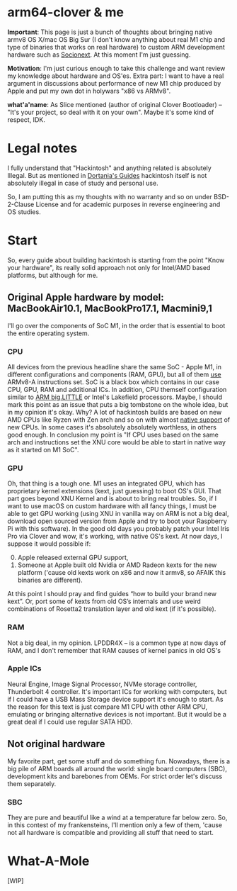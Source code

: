# arm64-clover & me
__Important__: This page is just a bunch of thoughts about bringing native armv8 OS X/mac OS Big Sur (I don't know anything about real M1 chip and type of binaries that works on real hardware) to custom ARM development hardware such as [Socionext](https://www.96boards.org/product/developerbox/). At this moment I'm just guessing.

__Motivation__: I'm just curious enough to take this challenge and want review my knowledge about hardware and OS'es. Extra part: I want to have a real argument in discussions about performance of new M1 chip produced by Apple and put my own dot in holywars "x86 vs ARMv8".

__what'a'name__: As Slice mentioned (author of original Clover Bootloader) – "It's your project, so deal with it on your own". Maybe it's some kind of respect, IDK.

# Legal notes
I fully understand that "Hackintosh" and anything related is absolutely Illegal. But as mentioned in [Dortania's Guides](https://dortania.github.io/OpenCore-Install-Guide/why-oc.html#legality-of-hackintoshing) hackintosh itself is not absolutely illegal in case of study and personal use.

So, I am putting this as my thoughts with no warranty and so on under BSD-2-Clause License and for academic purposes in reverse engineering and OS studies.

# Start
So, every guide about building hackintosh is starting from the point "Know your hardware", its really solid approach not only for Intel/AMD based platforms, but although for me.

## Original Apple hardware by model: MacBookAir10.1, MacBookPro17.1, Macmini9,1
I'll go over the components of SoC M1, in the order that is essential to boot the entire operating system.

### CPU
All devices from the previous headline share the same SoC - Apple M1, in different configurations and components (RAM, GPU), but all of them [use](https://en.wikipedia.org/wiki/Apple_M1) ARMv8-A instructions set. SoC is a black box which contains in our case CPU, GPU, RAM and additional ICs. In addition, CPU themself configuration similar to [ARM big.LITTLE](https://en.wikipedia.org/wiki/ARM_big.LITTLE) or Intel's Lakefield processors. Maybe, I should mark this point as an issue that puts a big tombstone on the whole idea, but in my opinion it's okay. Why? A lot of hackintosh builds are based on new AMD CPUs like Ryzen with Zen arch and so on with almost [native support](https://github.com/AMD-OSX/AMD_Vanilla) of new CPUs. In some cases it's absolutely absolutely worthless, in others good enough. In conclusion my point is "If CPU uses based on the same arch and instructions set the XNU core would be able to start in native way as it started on M1 SoC".

### GPU
Oh, that thing is a tough one. M1 uses an integrated GPU, which has proprietary kernel extensions (kext, just guessing) to boot OS's GUI. That part goes beyond XNU Kernel and is about to bring real troubles. So, if I want to use macOS on custom hardware with all fancy things, I must be able to get GPU working (using XNU in vanilla way on ARM is not a big deal, download open sourced version from Apple and try to boot your Raspberry Pi with this software). In the good old days you probably patch your Intel Iris Pro via Clover and wow, it's working, with native OS's kext. At now days, I suppose it would possible if:

0. Apple released external GPU support,
1. Someone at Apple built old Nvidia or AMD Radeon kexts for the new platform ('cause old kexts work on x86 and now it armv8, so AFAIK this binaries are different).

At this point I should pray and find guides “how to build your brand new kext”. Or, port some of kexts from old OS’s internals and use weird combinations of Rosetta2 translation layer and old kext (if it's possible).

### RAM
Not a big deal, in my opinion. LPDDR4X – is a common type at now days of RAM, and I don't remember that RAM causes of kernel panics in old OS's

### Apple ICs
Neural Engine, Image Signal Processor, NVMe storage controller, Thunderbolt 4 controller. It's important ICs for working with computers, but if I could have a USB Mass Storage device support it's enough to start. As the reason for this text is just compare M1 CPU with other ARM CPU, emulating or bringing alternative devices is not important. But it would be a great deal if I could use regular SATA HDD.

## Not original hardware
My favorite part, get some stuff and do something fun. Nowadays, there is a big pile of ARM boards all around the world: single board computers (SBC), development kits and barebones from OEMs. For strict order let's discuss them separately.

### SBC
They are pure and beautiful like a wind at a temperature far below zero. So, in this contest of my frankensteins, I'll mention only a few of them, 'cause not all hardware is compatible and providing all stuff that need to start.


# What-A-Mole
[WIP]
